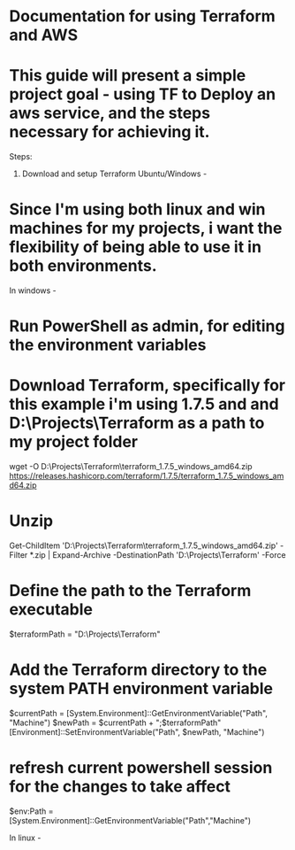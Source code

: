 # Documentation for using Terraform and AWS
# This guide will present a simple project goal - using TF to Deploy an aws service, and the steps necessary for achieving it.

Steps:
1) Download and setup Terraform Ubuntu/Windows -
# Since I'm using both linux and win machines for my projects, i want the flexibility of being able to use it in both environments.

In windows -
# Run PowerShell as admin, for editing the environment variables
# Download Terraform, specifically for this example i'm using 1.7.5 and and D:\Projects\Terraform as a path to my project folder
wget -O D:\Projects\Terraform\terraform_1.7.5_windows_amd64.zip https://releases.hashicorp.com/terraform/1.7.5/terraform_1.7.5_windows_amd64.zip

# Unzip
Get-ChildItem 'D:\Projects\Terraform\terraform_1.7.5_windows_amd64.zip' -Filter *.zip | Expand-Archive -DestinationPath 'D:\Projects\Terraform\' -Force

# Define the path to the Terraform executable
$terraformPath = "D:\Projects\Terraform"

# Add the Terraform directory to the system PATH environment variable
$currentPath = [System.Environment]::GetEnvironmentVariable("Path", "Machine")
$newPath = $currentPath + ";$terraformPath"
[Environment]::SetEnvironmentVariable("Path", $newPath, "Machine")

# refresh current powershell session for the changes to take affect
$env:Path = [System.Environment]::GetEnvironmentVariable("Path","Machine")

In linux -

